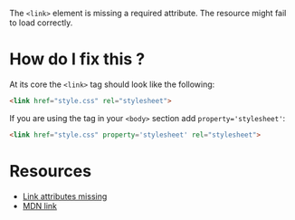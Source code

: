 The `<link>` element is missing a required attribute. The resource might fail to load correctly.

# How do I fix this ?

At its core the `<link>` tag should look like the following:

```html
<link href="style.css" rel="stylesheet">
```

If you are using the tag in your `<body>` section add `property='stylesheet'`:

```html
<link href="style.css" property='stylesheet' rel="stylesheet">
```

# Resources

* [Link attributes missing](http://stackoverflow.com/questions/18549726/element-link-is-missing-required-attribute-property)
* [MDN link](https://developer.mozilla.org/en-US/docs/Web/HTML/Element/link#Examples)
